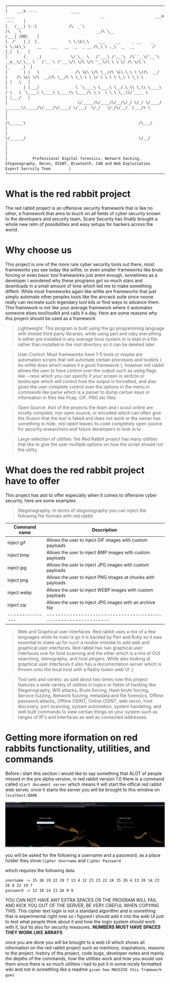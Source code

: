 ```
┌─────────────────────────────────────────────────────────────────────────────────────────────────────────────────────────────────────────────────────────┐
│    ___o .--.               ____                                          ____                                      __                      ___o .--.    │
│   /___| |--|              /\  _`\                                       /\  _`\                                 __/\ \__                  /___| |OO|    │
│  /'   |_|  |_             \ \,\L\_\    ___     __     _ __    __        \ \,\L\_\     __    ___   __  __  _ __ /\_\ \ ,_\  __  __        /'   |_|  |_   │
│       (_    _)             \/_\__ \   /'___\ /'__`\  /\`'__\/'__`\  __o__\/_\__ \   /'__`\ /'___\/\ \/\ \/\`'__\/\ \ \ \/ /\ \/\ \           (_     _)  │
│       | |   \                /\ \L\ \/\ \__//\ \L\.\_\ \ \//\  __/    |    /\ \L\ \/\  __//\ \__/\ \ \_\ \ \ \/ \ \ \ \ \_\ \ \_\ \           | |   \   │
│       | |___/                \ `\____\ \____\ \__/.\_\\ \_\\ \____\  / \   \ `\____\ \____\ \____\\ \____/\ \_\  \ \_\ \__\\/`____ \          | |___/   │
│                               \/_____/\/____/\/__/\/_/ \/_/ \/____/  _______\/_____/\/____/\/____/ \/___/  \/_/   \/_/\/__/ `/___/> \                   │
│                                                                     /\______\                                                  /\___/                   │
│                                                                     \/______/                                                  \/__/                    │
│                                                                                                                                                         │ 
│           Professional Digital forensics, Network hacking, Stegonography, Recon, OSINT, Bluetooth, CAN and Web Exploitation Expert Secruity Team        │
└─────────────────────────────────────────────────────────────────────────────────────────────────────────────────────────────────────────────────────────┘
```

# What is the red rabbit project 

The red rabbit project is an offensive security framework that is like no other, a framework that aims to touch on all fields of cyber security known to the developers and security team, Scare Security has finally brought a whole new relm of possibilities and easy setups for hackers across the world.

# Why choose us

This project is one of the more rare cyber security tools out there, most frameworks you see today like wifite, or even smaller frameworks like brute forcing or even basic tool frameworks just arent enough, sometimes as a developer i wondered why these programs got so much stars and downloads in a small amount of time which led me to make something diffent. While most frameworks again like wifite are frameworks that just simply automate other peoples tools like the aircrack suite since noone really can recreate such legendary tool kits or find ways to advance them. This framework is not like your average framework where it automates someone elses tool/toolkit and calls it a day. Here are some reasons why this project should be used as a framework 

> Lightweight: This program is built using the go programming language with limited third party libraries, while using perl and ruby everything is either pre installed in any average linux system or is kept in a file rather than installed in the root directory so it can be deleted later 

> User Control: Most frameworks have 1-5 tools or maybe are automation scripts that will automate certian processes and toolkits ( As wifite does which makes it a good framework ), however red rabbit allows the user to have control over the output such as using flags like --reso which you can specify if your screen is veritcle or landscape which will control how the output is formatted, and also gives the user complete control over the options in the menu in commands like parse which is a parser to dump certian keys or information in files like Pcap, GIF, PNG etc files 

> Open Source: Alot of the projects the team and i scout online are mostly compiled, non open source, or encoded which can often give the illusion that the tool is faked and does not work or the owner has something to hide, red rabbit leaves its code completely open source for security researchers and future developers to look in to 

> Large selection of utilities: the Red Rabbit project has many utilities that like to give the user multiple options on how the script should run the utility

# What does the red rabbit project have to offer 

This project has alot to offer especially when it comes to offensive cyber security, here are some examples 

> Stegonography: In terms of stegonography you can inject the following file formats with red rabbit 

| Command name  | Description                                                   | 
| ------------- | ------------------------------------------------------------- |  
|  inject gif   | Allows the user to inject GIF images with custom payloads     |
|  inject bmp   | Allows the user to inject BMP images with custom payloads     |
|  inject jpg   | Allows the user to inject JPG images with custom payloads     |
|  inject png   | Allows the user to inject PNG images at chunks with payloads  | 
|  inject webp  | Allows the user to inject WEBP images with custom payloads    |
|  inject zip   | Allows the user to inject JPG images with an archive file     |
|---------------|-------------------------------------------------------------- |

> Web and Graphical user interfaces: Red rabbit uses a mix of a few languages while its main is go it is backed by Perl and Ruby so it was essential to make up for such a noobie mistake to add web and graphical user interfaces. Red rabbit has two graphical user interfaces one for host scanning and the other which is a mix of OUI searching, stenography, and host pingers. While also looking at graphical user interfaces it also has a documentation server which is thrown onto the local host with a flashy lookin web UI ;)

> Tool sets and variety: as said about two times now this project features a wide variety of utilities in topics or fields of hacking like Stegonography, Wifi attacks, Brute forcing, Hash brute forcing, Service fuzzing, Network fuzzing, metadata and file forensics, Offline password attacks, Offline OSINT, Online OSINT, web recon, host discovery, port scanning, system automation, system handeling, and well built commands to view certian things on your system such as ranges of IP's and Interfaces as well as connected addresses.

# Getting more iformation on red rabbits functionality, utilities, and commands

Before i start this section i would like to say something that ALOT of people missed in the pre alpha version, in red rabbit version 1.0 there is a command called `start document server` which means it will start the offical red rabbit web server, once it starts the server you will be brought to this window on `localhost:8080` 

![alt text](git/cipherlogger.png)

you will be asked for the following a username and a password, as a place holder they show `Cipher Username` and `Cipher Password`

which requires the following data 

```
username -> 15 18 19 22 19 7 13 4 12 23 23 22 16 15 26 4 13 26 14 23 26 8 22 19 7
password -> 13 18 14 23 26 9 9
```

YOU CAN NOT HAVE ANY EXTRA SPACES OR THE PROGRAM WILL FAIL AND KICK YOU OUT OF THE SERVER, BE VERY CREFUL WHEN COPYING THIS. This cipher text login is not a standard algorithm and is something that is experimental right now so i figured i should add it into the web UI just to test what people think about it and how the login system should work with it, but its also for security measures. **NUMBERS MUST HAVE SPACES THEY WORK LIKE ARRAYS**

once you are done you will be brought to a web UI which shows all information on the red rabbit project such as mentions, inspirations, reasons to the project, history of the project, code bugs, developer notes and mainly the depths of the commands, how the utilities work and how you would use them since there is so much utilities i had to put it in some nicely formatted wiki and not in something like a readme `given how MASSIVE this framework goes`




